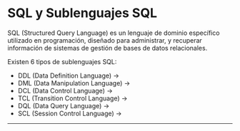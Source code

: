 # SQL y Sublenguajes SQL
SQL (Structured Query Language) es un lenguaje de dominio específico utilizado en programación, diseñado para administrar, y recuperar información de sistemas de gestión de bases de datos relacionales.

Existen 6 tipos de sublenguajes SQL:
- DDL (Data Definition Language) →
- DML (Data Manipulation Language) →
- DCL (Data Control Language) →
- TCL (Transition Control Language) →
- DQL (Data Query Language) →
- SCL (Session Control Language) →

---
